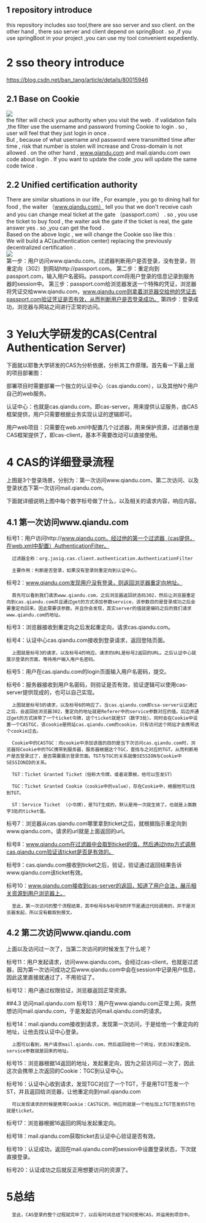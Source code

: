  ## 1 repository introduce
this repository includes sso tool,there are sso server and sso client. on the other hand , there sso server and client depend on springBoot . so ,if you use springBoot in your project ,you can use my tool convenient expediently. <br/>

# 2 sso theory introduce
https://blog.csdn.net/ban_tang/article/details/80015946

## 2.1 Base on Cookie
![](images/sso1.png)
<br/>
the filter will check your authority when you visit the web . if validation fails ,the filter use the username and password froming Cookie to login . so , user will feel that they just login in once .
<br/>
But , because of what username and password were transmitted time after time , risk that number is stolen will increase and Cross-domain is not allowed . on the other hand , www.qiandu.com and mail.qiandu.com own code about login . If you want to update the code ,you will update the same code twice .

## 2.2 Unified certification authority
There are similar situations in our life , For example , you go to dining hall for food , the waiter （www.qiandu.com） tell you that we don't receive cash and you can change meal ticket at the gate （passport.com） . so , you use the ticket to buy food , the waiter ask the gate if the ticket is real, the gate answer yes . so ,you can get the food .<br/>
Based on the above logic , we will change the Cookie sso like this :<br/>
We will build a AC(authentication center) replacing the previously decentralized certification .<br/>
![](images/sso2.png)
<br/>
 第一步：用户访问www.qiandu.com。过滤器判断用户是否登录，没有登录，则重定向（302）到网站http://passport.com。
 第二步：重定向到passport.com，输入用户名密码。passport.com将用户登录的信息记录到服务器的session中。
 第三步：passport.com给浏览器发送一个特殊的凭证，浏览器将凭证交给www.qiandu.com，www.qiandu.com则拿着浏览器交给他的凭证去passport.com验证凭证是否有效，从而判断用户是否登录成功。
 第四步：登录成功，浏览器与网站之间进行正常的访问。

# 3 Yelu大学研发的CAS(Central Authentication Server)
下面就以耶鲁大学研发的CAS为分析依据，分析其工作原理。首先看一下最上层的项目部署图：

      

部署项目时需要部署一个独立的认证中心（cas.qiandu.com），以及其他N个用户自己的web服务。

认证中心：也就是cas.qiandu.com，即cas-server。用来提供认证服务，由CAS框架提供，用户只需要根据业务实现认证的逻辑即可。

用户web项目：只需要在web.xml中配置几个过滤器，用来保护资源，过滤器也是CAS框架提供了，即cas-client，基本不需要改动可以直接使用。

 

# 4 CAS的详细登录流程


上图是3个登录场景，分别为：第一次访问www.qiandu.com、第二次访问、以及登录状态下第一次访问mail.qiandu.com。

下面就详细说明上图中每个数字标号做了什么，以及相关的请求内容，响应内容。

 

## 4.1 第一次访问www.qiandu.com
标号1：用户访问http://www.qiandu.com，经过他的第一个过滤器（cas提供，在web.xml中配置）AuthenticationFilter。

      过滤器全称：org.jasig.cas.client.authentication.AuthenticationFilter

      主要作用：判断是否登录，如果没有登录则重定向到认证中心。

标号2：www.qiandu.com发现用户没有登录，则返回浏览器重定向地址。

      

      首先可以看到我们请求www.qiandu.com，之后浏览器返回状态码302，然后让浏览器重定向到cas.qiandu.com并且通过get的方式添加参数service，该参数目的是登录成功之后会要重定向回来，因此需要该参数。并且你会发现，其实server的值就是编码之后的我们请求www.qiandu.com的地址。

标号3：浏览器接收到重定向之后发起重定向，请求cas.qiandu.com。

标号4：认证中心cas.qiandu.com接收到登录请求，返回登陆页面。

      

      上图就是标号3的请求，以及标号4的响应。请求的URL是标号2返回的URL。之后认证中心就展示登录的页面，等待用户输入用户名密码。

标号5：用户在cas.qiandu.com的login页面输入用户名密码，提交。

标号6：服务器接收到用户名密码，则验证是否有效，验证逻辑可以使用cas-server提供现成的，也可以自己实现。

      

      上图就是标号5的请求，以及标号6的响应了。当cas.qiandu.com即csa-server认证通过之后，会返回给浏览器302，重定向的地址就是Referer中的service参数对应的值。后边并通过get的方式挟带了一个ticket令牌，这个ticket就是ST（数字3处）。同时会在Cookie中设置一个CASTGC，该cookie是网站cas.qiandu.com的cookie，只有访问这个网站才会携带这个cookie过去。

      Cookie中的CASTGC：向cookie中添加该值的目的是当下次访问cas.qiandu.com时，浏览器将Cookie中的TGC携带到服务器，服务器根据这个TGC，查找与之对应的TGT。从而判断用户是否登录过了，是否需要展示登录页面。TGT与TGC的关系就像SESSION与Cookie中SESSIONID的关系。

      TGT：Ticket Granted Ticket（俗称大令牌，或者说票根，他可以签发ST）

      TGC：Ticket Granted Cookie（cookie中的value），存在Cookie中，根据他可以找到TGT。

      ST：Service Ticket （小令牌），是TGT生成的，默认是用一次就生效了。也就是上面数字3处的ticket值。

标号7：浏览器从cas.qiandu.com哪里拿到ticket之后，就根据指示重定向到www.qiandu.com，请求的url就是上面返回的url。

      

标号8：www.qiandu.com在过滤器中会取到ticket的值，然后通过http方式调用cas.qiandu.com验证该ticket是否是有效的。

标号9：cas.qiandu.com接收到ticket之后，验证，验证通过返回结果告诉www.qiandu.com该ticket有效。

标号10：www.qiandu.com接收到cas-server的返回，知道了用户合法，展示相关资源到用户浏览器上。

      

      至此，第一次访问的整个流程结束，其中标号8与标号9的环节是通过代码调用的，并不是浏览器发起，所以没有截取到报文。

 

## 4.2 第二次访问www.qiandu.com
上面以及访问过一次了，当第二次访问的时候发生了什么呢？

标号11：用户发起请求，访问www.qiandu.com。会经过cas-client，也就是过滤器，因为第一次访问成功之后www.qiandu.com中会在session中记录用户信息，因此这里直接就通过了，不用验证了。

标号12：用户通过权限验证，浏览器返回正常资源。

 

##4.3 访问mail.qiandu.com
标号13：用户在www.qiandu.com正常上网，突然想访问mail.qiandu.com，于是发起访问mail.qiandu.com的请求。

标号14：mail.qiandu.com接收到请求，发现第一次访问，于是给他一个重定向的地址，让他去找认证中心登录。

      

      上图可以看到，用户请求mail.qiandu.com，然后返回给他一个网址，状态302重定向，service参数就是回来的地址。

标号15：浏览器根据14返回的地址，发起重定向，因为之前访问过一次了，因此这次会携带上次返回的Cookie：TGC到认证中心。

标号16：认证中心收到请求，发现TGC对应了一个TGT，于是用TGT签发一个ST，并且返回给浏览器，让他重定向到mail.qiandu.com

      

      可以发现请求的时候是携带Cookie：CASTGC的，响应的就是一个地址加上TGT签发的ST也就是ticket。

标号17：浏览器根据16返回的网址发起重定向。

标号18：mail.qiandu.com获取ticket去认证中心验证是否有效。

标号19：认证成功，返回在mail.qiandu.com的session中设置登录状态，下次就直接登录。

标号20：认证成功之后就反正用想要访问的资源了。

      

 

# 5总结
      至此，CAS登录的整个过程就完毕了，以后有时间总结下如何使用CAS，并运用到项目中。
